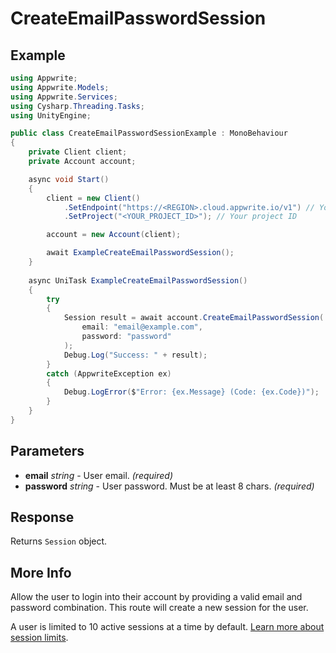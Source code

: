 # CreateEmailPasswordSession

## Example

```csharp
using Appwrite;
using Appwrite.Models;
using Appwrite.Services;
using Cysharp.Threading.Tasks;
using UnityEngine;

public class CreateEmailPasswordSessionExample : MonoBehaviour
{
    private Client client;
    private Account account;

    async void Start()
    {
        client = new Client()
            .SetEndpoint("https://<REGION>.cloud.appwrite.io/v1") // Your API Endpoint
            .SetProject("<YOUR_PROJECT_ID>"); // Your project ID

        account = new Account(client);

        await ExampleCreateEmailPasswordSession();
    }
    
    async UniTask ExampleCreateEmailPasswordSession()
    {
        try
        {
            Session result = await account.CreateEmailPasswordSession(
                email: "email@example.com",
                password: "password"
            );
            Debug.Log("Success: " + result);
        }
        catch (AppwriteException ex)
        {
            Debug.LogError($"Error: {ex.Message} (Code: {ex.Code})");
        }
    }
}
```

## Parameters

- **email** *string* - User email. *(required)* 
- **password** *string* - User password. Must be at least 8 chars. *(required)* 

## Response

Returns `Session` object.
## More Info

Allow the user to login into their account by providing a valid email and password combination. This route will create a new session for the user.

A user is limited to 10 active sessions at a time by default. [Learn more about session limits](https://appwrite.io/docs/authentication-security#limits).
